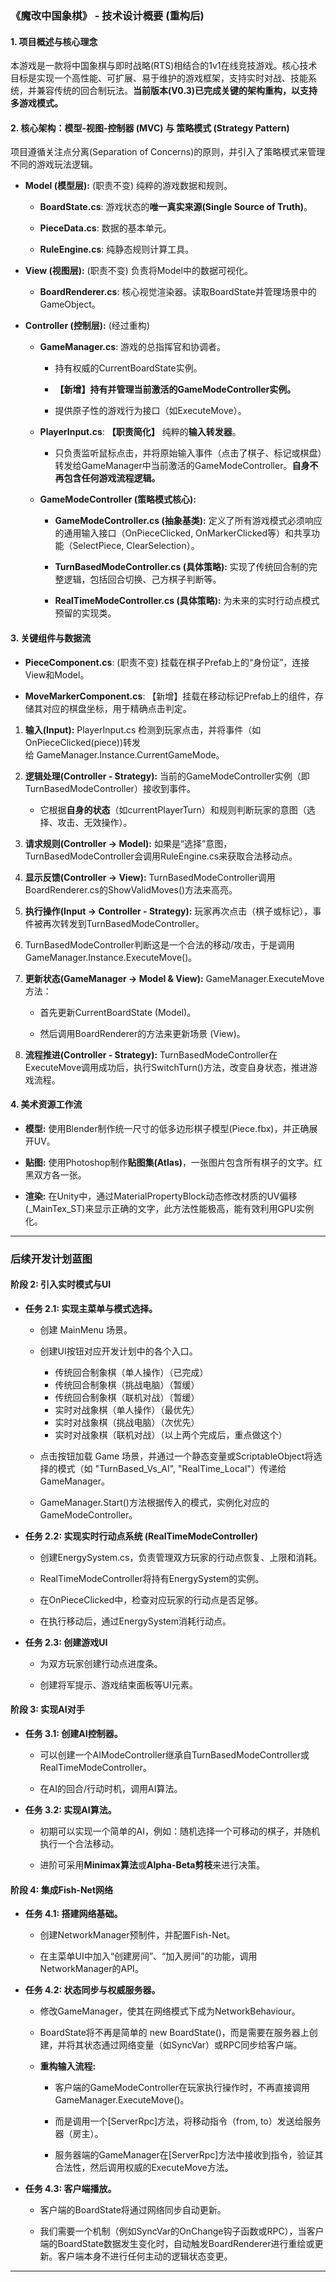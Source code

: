 ### **《魔改中国象棋》 - 技术设计概要 (重构后)**

#### **1. 项目概述与核心理念**

本游戏是一款将中国象棋与即时战略(RTS)相结合的1v1在线竞技游戏。核心技术目标是实现一个高性能、可扩展、易于维护的游戏框架，支持实时对战、技能系统，并兼容传统的回合制玩法。**当前版本(V0.3)已完成关键的架构重构，以支持多游戏模式。**

#### **2. 核心架构：模型-视图-控制器 (MVC) 与 策略模式 (Strategy Pattern)**

项目遵循关注点分离(Separation of Concerns)的原则，并引入了策略模式来管理不同的游戏玩法逻辑。

- **Model (模型层):** (职责不变) 纯粹的游戏数据和规则。
    
    - **BoardState.cs**: 游戏状态的**唯一真实来源(Single Source of Truth)**。
        
    - **PieceData.cs**: 数据的基本单元。
        
    - **RuleEngine.cs**: 纯静态规则计算工具。
        
- **View (视图层):** (职责不变) 负责将Model中的数据可视化。
    
    - **BoardRenderer.cs**: 核心视觉渲染器。读取BoardState并管理场景中的GameObject。
        
- **Controller (控制层):** (经过重构)
    
    - **GameManager.cs**: 游戏的总指挥官和协调者。
        
        - 持有权威的CurrentBoardState实例。
            
        - **【新增】持有并管理当前激活的GameModeController实例。**
            
        - 提供原子性的游戏行为接口（如ExecuteMove）。
            
    - **PlayerInput.cs**: **【职责简化】** 纯粹的**输入转发器**。
        
        - 只负责监听鼠标点击，并将原始输入事件（点击了棋子、标记或棋盘）转发给GameManager中当前激活的GameModeController。**自身不再包含任何游戏流程逻辑。**
            
    - **GameModeController (策略模式核心):**
        
        - **GameModeController.cs (抽象基类):** 定义了所有游戏模式必须响应的通用输入接口（OnPieceClicked, OnMarkerClicked等）和共享功能（SelectPiece, ClearSelection）。
            
        - **TurnBasedModeController.cs (具体策略):** 实现了传统回合制的完整逻辑，包括回合切换、己方棋子判断等。
            
        - **RealTimeModeController.cs (具体策略):** 为未来的实时行动点模式预留的实现类。
            

#### **3. 关键组件与数据流**

- **PieceComponent.cs**: (职责不变) 挂载在棋子Prefab上的“身份证”，连接View和Model。
    
- **MoveMarkerComponent.cs**: 【新增】挂载在移动标记Prefab上的组件，存储其对应的棋盘坐标，用于精确点击判定。
    

1. **输入(Input):** PlayerInput.cs 检测到玩家点击，并将事件（如OnPieceClicked(piece))转发给 GameManager.Instance.CurrentGameMode。
    
2. **逻辑处理(Controller - Strategy):** 当前的GameModeController实例（即TurnBasedModeController）接收到事件。
    
    - 它根据**自身的状态**（如currentPlayerTurn）和规则判断玩家的意图（选择、攻击、无效操作）。
        
3. **请求规则(Controller -> Model):** 如果是“选择”意图，TurnBasedModeController会调用RuleEngine.cs来获取合法移动点。
    
4. **显示反馈(Controller -> View):** TurnBasedModeController调用BoardRenderer.cs的ShowValidMoves()方法来高亮。
    
5. **执行操作(Input -> Controller - Strategy):** 玩家再次点击（棋子或标记），事件被再次转发到TurnBasedModeController。
    
6. TurnBasedModeController判断这是一个合法的移动/攻击，于是调用GameManager.Instance.ExecuteMove()。
    
7. **更新状态(GameManager -> Model & View):** GameManager.ExecuteMove方法：
    
    - 首先更新CurrentBoardState (Model)。
        
    - 然后调用BoardRenderer的方法来更新场景 (View)。
        
8. **流程推进(Controller - Strategy):** TurnBasedModeController在ExecuteMove调用成功后，执行SwitchTurn()方法，改变自身状态，推进游戏流程。
    

#### **4. 美术资源工作流**

- **模型:** 使用Blender制作统一尺寸的低多边形棋子模型(Piece.fbx)，并正确展开UV。
    
- **贴图:** 使用Photoshop制作**贴图集(Atlas)**，一张图片包含所有棋子的文字。红黑双方各一张。
    
- **渲染:** 在Unity中，通过MaterialPropertyBlock动态修改材质的UV偏移(_MainTex_ST)来显示正确的文字，此方法性能极高，能有效利用GPU实例化。

---

### **后续开发计划蓝图**

#### **阶段 2: 引入实时模式与UI**

- **任务 2.1: 实现主菜单与模式选择。**
    
    - 创建 MainMenu 场景。
        
    - 创建UI按钮对应开发计划中的各个入口。
		 - 传统回合制象棋（单人操作）（已完成）
		 - 传统回合制象棋（挑战电脑）（暂缓）
		 - 传统回合制象棋（联机对战）（暂缓）
		 - 实时对战象棋（单人操作）（最优先）
		 - 实时对战象棋（挑战电脑）（次优先）
		 - 实时对战象棋（联机对战）（以上两个完成后，重点做这个）
        
    - 点击按钮加载 Game 场景，并通过一个静态变量或ScriptableObject将选择的模式（如 "TurnBased_Vs_AI", "RealTime_Local"）传递给GameManager。
        
    - GameManager.Start()方法根据传入的模式，实例化对应的GameModeController。
        
- **任务 2.2: 实现实时行动点系统 (RealTimeModeController)**
    
    - 创建EnergySystem.cs，负责管理双方玩家的行动点恢复、上限和消耗。
        
    - RealTimeModeController将持有EnergySystem的实例。
        
    - 在OnPieceClicked中，检查对应玩家的行动点是否足够。
        
    - 在执行移动后，通过EnergySystem消耗行动点。
        
- **任务 2.3: 创建游戏UI**
    
    - 为双方玩家创建行动点进度条。
        
    - 创建将军提示、游戏结束面板等UI元素。
        

#### **阶段 3: 实现AI对手**

- **任务 3.1: 创建AI控制器。**
    
    - 可以创建一个AIModeController继承自TurnBasedModeController或RealTimeModeController。
        
    - 在AI的回合/行动时机，调用AI算法。
        
- **任务 3.2: 实现AI算法。**
    
    - 初期可以实现一个简单的AI，例如：随机选择一个可移动的棋子，并随机执行一个合法移动。
        
    - 进阶可采用**Minimax算法**或**Alpha-Beta剪枝**来进行决策。
        

#### **阶段 4: 集成Fish-Net网络**

- **任务 4.1: 搭建网络基础。**
    
    - 创建NetworkManager预制件，并配置Fish-Net。
        
    - 在主菜单UI中加入“创建房间”、“加入房间”的功能，调用NetworkManager的API。
        
- **任务 4.2: 状态同步与权威服务器。**
    
    - 修改GameManager，使其在网络模式下成为NetworkBehaviour。
        
    - BoardState将不再是简单的 new BoardState()，而是需要在服务器上创建，并将其状态通过网络变量（如SyncVar）或RPC同步给客户端。
        
    - **重构输入流程:**
        
        - 客户端的GameModeController在玩家执行操作时，不再直接调用GameManager.ExecuteMove()。
            
        - 而是调用一个[ServerRpc]方法，将移动指令（from, to）发送给服务器（房主）。
            
        - 服务器端的GameManager在[ServerRpc]方法中接收到指令，验证其合法性，然后调用权威的ExecuteMove方法。
            
- **任务 4.3: 客户端播放。**
    
    - 客户端的BoardState将通过网络同步自动更新。
        
    - 我们需要一个机制（例如SyncVar的OnChange钩子函数或RPC），当客户端的BoardState数据发生变化时，自动触发BoardRenderer进行重绘或更新。客户端本身不进行任何主动的逻辑状态变更。
        

---